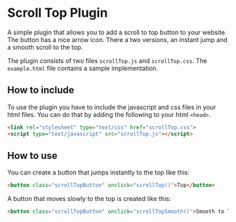 # Scroll Top Plugin

A simple plugin that allows you to add a scroll to top button to your website. The button has a nice arrow icon. There a two versions, an instant jump and a smooth scroll to the top.

The plugin consists of two files `scrollTop.js` and `scrollTop.css`.
The `example.html` file contains a sample implementation.

## How to include

To use the plugin you have to include the javascript and css files in your html files. You can do that by adding the following to your html `<head>`.

```html
<link rel="stylesheet" type="text/css" href="scrollTop.css">
<script type="text/javascript" src="scrollTop.js"></script>
```

## How to use

You can create a button that jumps instantly to the top like this:
```html
<button class="scrollTopButton" onclick="scrollTop()">Top</button>
```

A button that moves slowly to the top is created like this:
```html
<button class="scrollTopButton" onclick="scrollTopSmooth()">Smooth to Top</button>
```
